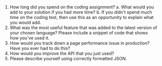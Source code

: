 1.	How long did you spend on the coding assignment? 
a.	What would you add to your solution if you had more time?
b.	If you didn't spend much time on the coding test, then use this as an opportunity to explain what you would add.
2.	What was the most useful feature that was added to the latest version of your chosen language? Please include a snippet of code that shows how you've used it.
3.	How would you track down a page performance issue in production? Have you ever had to do this?
4.	How would you improve the API that you just used?
5.	Please describe yourself using correctly formatted JSON.

